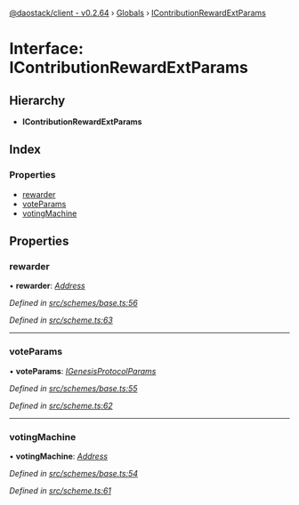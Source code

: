 [@daostack/client - v0.2.64](../README.md) › [Globals](../globals.md) › [IContributionRewardExtParams](icontributionrewardextparams.md)

# Interface: IContributionRewardExtParams

## Hierarchy

* **IContributionRewardExtParams**

## Index

### Properties

* [rewarder](icontributionrewardextparams.md#rewarder)
* [voteParams](icontributionrewardextparams.md#voteparams)
* [votingMachine](icontributionrewardextparams.md#votingmachine)

## Properties

###  rewarder

• **rewarder**: *[Address](../globals.md#address)*

*Defined in [src/schemes/base.ts:56](https://github.com/daostack/client/blob/9d69996/src/schemes/base.ts#L56)*

*Defined in [src/scheme.ts:63](https://github.com/daostack/client/blob/9d69996/src/scheme.ts#L63)*

___

###  voteParams

• **voteParams**: *[IGenesisProtocolParams](igenesisprotocolparams.md)*

*Defined in [src/schemes/base.ts:55](https://github.com/daostack/client/blob/9d69996/src/schemes/base.ts#L55)*

*Defined in [src/scheme.ts:62](https://github.com/daostack/client/blob/9d69996/src/scheme.ts#L62)*

___

###  votingMachine

• **votingMachine**: *[Address](../globals.md#address)*

*Defined in [src/schemes/base.ts:54](https://github.com/daostack/client/blob/9d69996/src/schemes/base.ts#L54)*

*Defined in [src/scheme.ts:61](https://github.com/daostack/client/blob/9d69996/src/scheme.ts#L61)*
